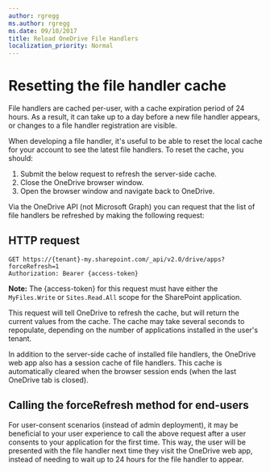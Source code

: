 ```yaml
---
author: rgregg
ms.author: rgregg
ms.date: 09/10/2017
title: Reload OneDrive File Handlers
localization_priority: Normal
---
```

# Resetting the file handler cache

File handlers are cached per-user, with a cache expiration period of 24 hours.
As a result, it can take up to a day before a new file handler appears, or changes to a file handler registration are visible.

When developing a file handler, it's useful to be able to reset the local cache for your account to see the latest file handlers.
To reset the cache, you should:

1. Submit the below request to refresh the server-side cache.
2. Close the OneDrive browser window.
3. Open the browser window and navigate back to OneDrive.


Via the OneDrive API (not Microsoft Graph) you can request that the list of file handlers be refreshed by making the following request:

## HTTP request

<!-- { "blockType": "ignored" } -->

```http
GET https://{tenant}-my.sharepoint.com/_api/v2.0/drive/apps?forceRefresh=1
Authorization: Bearer {access-token}
```

**Note:** The {access-token} for this request must have either the `MyFiles.Write` or `Sites.Read.All` scope for the SharePoint application.

This request will tell OneDrive to refresh the cache, but will return the current values from the cache.
The cache may take several seconds to repopulate, depending on the number of applications installed in the user's tenant.

In addition to the server-side cache of installed file handlers, the OneDrive web app also has a session cache of file handlers.
This cache is automatically cleared when the browser session ends (when the last OneDrive tab is closed).

## Calling the forceRefresh method for end-users

For user-consent scenarios (instead of admin deployment), it may be beneficial to your user experience to call the above request after a user consents to your application for the first time.
This way, the user will be presented with the file handler next time they visit the OneDrive web app, instead of needing to wait up to 24 hours for the file handler to appear.



<!-- {
  "type": "#page.annotation",
  "description": "Instructions to reset the file handler cache for development purposes.",
  "section": "documentation"
} -->
